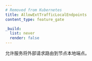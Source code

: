 ```yaml
---
# Removed from Kubernetes
title: AllowExtTrafficLocalEndpoints
content_type: feature_gate

_build:
  list: never
  render: false
---
```


<!--
Enable a service to route external requests to node local endpoints.
-->
允许服务将外部请求路由到节点本地端点。
